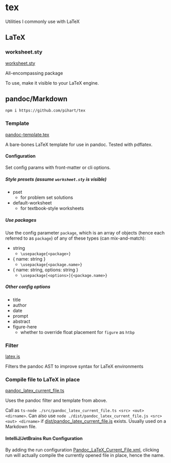 # tex

Utilities I commonly use with LaTeX

## LaTeX

### worksheet.sty

[worksheet.sty](texmf/tex/latex/worksheet.sty)

All-encompassing package

To use, make it visible to your LaTeX engine.

## pandoc/Markdown

```shell
npm i https://github.com/pihart/tex
```

### Template

[pandoc-template.tex](src/pandoc-template.tex)

A bare-bones LaTeX template for use in pandoc.
Tested with pdflatex.

#### Configuration

Set config params with front-matter or cli options.

##### Style presets (assume `worksheet.sty` is visible)

- pset
  - for problem set solutions
- default-worksheet
  - for textbook-style worksheets

##### Use packages

Use the config parameter `package`, which is an array of objects (hence each referred to as `package`) of any of these types (can mix-and-match):

- string
  - `\usepackage{<package>}`
- { name: string }
  - `\usepackage{<package.name>}`
- { name: string, options: string }
  - `\usepackage[<options>]{<package.name>}`

##### Other config options

- title
- author
- date
- prompt
- abstract
- figure-here
  - whether to override float placement for `figure` as `htbp`

### Filter

[latex.js](src/filters/latex.js)

Filters the pandoc AST to improve syntax for LaTeX environments

### Compile file to LaTeX in place

[pandoc_latex_current_file.ts](src/pandoc_latex_current_file.ts)

Uses the pandoc filter and template from above.

Call as `ts-node ./src/pandoc_latex_current_file.ts <src> <out> <dirname>`.
Can also use `node ./dist/pandoc_latex_current_file.js <src> <out> <dirname>` if [dist/pandoc_latex_current_file.js](dist/pandoc_latex_current_file.js) exists.
Usually used on a Markdown file.

#### IntelliJ/JetBrains Run Configuration

By adding the run configuration [Pandoc_LaTeX_Current_File.xml](.idea/runConfigurations/Pandoc_LaTeX_Current_File.xml), clicking run will actually compile the currently opened file in place, hence the name.
